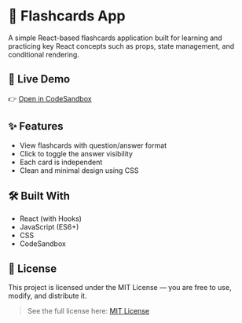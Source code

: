 
# 🧠 Flashcards App

A simple React-based flashcards application built for learning and practicing key React concepts such as props, state management, and conditional rendering.


## 🚀 Live Demo

👉 [Open in CodeSandbox](https://codesandbox.io/p/github/lazyilia/Single-Page-React-App-2/main?import=true&workspaceId=ws_SwnYXttLis4RmsuBxkaX2v)


## ✨ Features

- View flashcards with question/answer format
- Click to toggle the answer visibility
- Each card is independent
- Clean and minimal design using CSS


## 🛠️ Built With

- React (with Hooks)
- JavaScript (ES6+)
- CSS
- CodeSandbox
## 📄 License

This project is licensed under the MIT License — you are free to use, modify, and distribute it.

> See the full license here: [MIT License](https://opensource.org/licenses/MIT)
